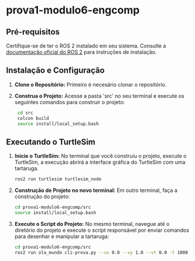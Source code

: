 # prova1-modulo6-engcomp

## Pré-requisitos

Certifique-se de ter o ROS 2 instalado em seu sistema. Consulte a [documentação oficial do ROS 2](https://docs.ros.org/en/galactic/Installation.html) para instruções de instalação.

## Instalação e Configuração

1. **Clone o Repositório:**
Primeiro é necesário clonar o repositório.


2. **Construa o Projeto:**
Acesse a pasta 'src' no seu terminal e execute os seguintes comandos para construir o projeto:

   ```bash
    cd src
    colcon build
    source install/local_setup.bash
   ```
## Executando o TurtleSim

1. **Inicie o TurtleSim:**
No terminal que você construiu o projeto, execute o TurtleSim, a execução abrirá a interface gráfica do TurtleSim com uma tartaruga.

    ```bash
   ros2 run turtlesim turtlesim_node
   ```

2. **Construção de Projeto no novo terminal:**
Em outro terminal, faça a construção do projeto:

    ```bash
    cd prova1-modulo6-engcomp/src
    source install/local_setup.bash
    ```

3. **Execute o Script do Projeto:**
No mesmo terminal, navegue até o diretório do projeto e execute o script responsável por enviar comandos para desenhar e manipular a tartaruga:

    ```bash
    cd prova1-modulo6-engcomp/src
    ros2 run ola_mundo cli-prova.py --vx 0.0 --vy 1.0 --vt 0.0 -t 1000
    ```
